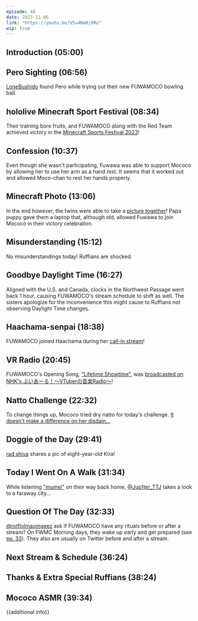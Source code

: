 ```yaml
---
episode: 40
date: 2023-11-06
link: "https://youtu.be/V5v4Na0j9Ro"
wip: true
---
```


## Introduction (05:00)

## Pero Sighting (06:56)

[LoneBushido](https://twitter.com/FlameBushidoNo1/status/1719017559758889107) found Pero while trying out their new FUWAMOCO bowling ball.

## hololive Minecraft Sport Festival (08:34)

Their training bore fruits, and FUWAMOCO along with the Red Team achieved victory in the [Minecraft Sports Festival 2023](https://youtu.be/QBMF6LN1QyU)!

## Confession (10:37)

Even though she wasn't participating, Fuwawa was able to support Mococo by allowing her to use her arm as a hand rest. It seems that it worked out and allowed Moco-chan to rest her hands properly.

## Minecraft Photo (13:06)

In the end however, the twins were able to take a [picture together](https://twitter.com/FUWAMOCO_en/status/1720788581801976235/photo/1)! Papa puppy gave them a laptop that, although old, allowed Fuwawa to join Mococo in their victory celebration.

## Misunderstanding (15:12)

No misunderstandings today! Ruffians are shocked.

## Goodbye Daylight Time (16:27)

Aligned with the U.S. and Canada, clocks in the Northwest Passage went back 1 hour, causing FUWAMOCO's stream schedule to shift as well. The sisters apologize for the inconvenience this might cause to Ruffians not observing Daylight Time changes.

## Haachama-senpai (18:38)

FUWAMOCO joined Haachama during her [call-in stream](https://youtu.be/_U--hP9-WyY?t=4480)!

## VR Radio (20:45)

FUWAMOCO's Opening Song, ["Lifetime Showtime"](https://youtu.be/-wzgy7uTuSk), was [broadcasted on NHK's ぶいあーる！～VTuberの音楽Radio～](https://twitter.com/nhk_vtuberradio/status/1721173523614298148)!

## Natto Challenge (22:32)

To change things up, Mococo tried dry natto for today's challenge. [It doesn't make a difference on her disdain...](https://youtu.be/V5v4Na0j9Ro?t=1596)

## Doggie of the Day (29:41)

[rad shiva](https://twitter.com/temenel/status/1715703687241162770) shares a pic of eight-year-old Kira!

## Today I Went On A Walk (31:34)

While listening ["mumei"](https://youtu.be/oA0CpI0vCK4) on their way back home, [@Jup1ter_TTJ](https://twitter.com/Jup1ter_TTJ/status/1719167633273336032) takes a look to a faraway city...

## Question Of The Day (32:33)

[@rotflolmaomgeez](https://twitter.com/rotflolmaomgeez/status/1719874170618589195) ask if FUWAMOCO have any rituals before or after a stream? On FWMC Morning days, they wake up early and get prepared (see [ep. 33](https://youtu.be/f270ObaKNZw?t=1834)). They also are usually on Twitter before and after a stream.

## Next Stream & Schedule (36:24)

## Thanks & Extra Special Ruffians (38:24)

## Mococo ASMR (39:34)

{{additional info}}
